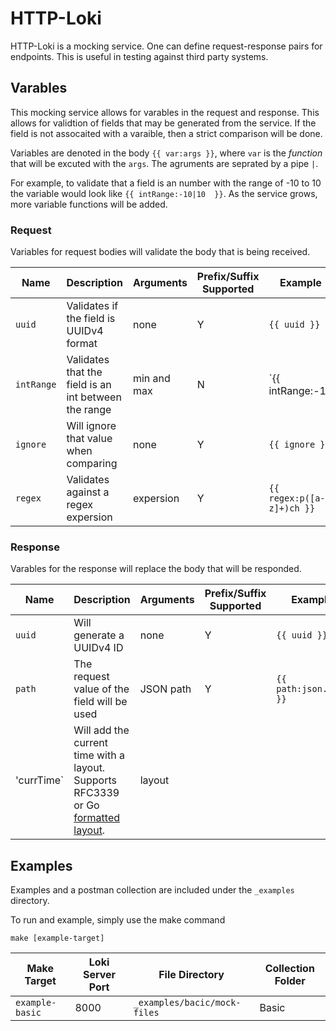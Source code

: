 # HTTP-Loki
HTTP-Loki is a mocking service.  One can define request-response pairs for endpoints.  This is useful in testing against third party systems.

## Varables
This mocking service allows for varables in the request and response.  This allows for validtion of fields that may be generated from the service.  If the field is not assocaited with a varaible, then a strict comparison will be done. 

Variables are denoted in the body `{{ var:args }}`, where `var` is the _function_ that will be excuted with the `args`.  The agruments are seprated by a pipe `|`.

For example, to validate that a field is an number with the range of -10 to 10 the variable would look like `{{ intRange:-10|10  }}`.  As the service grows, more variable functions will be added.

### Request
Variables for request bodies will validate the body that is being received.

| Name | Description | Arguments | Prefix/Suffix Supported | Example |
|------|-------------|-------------|-----------------------|-----------|
| `uuid` | Validates if the field is UUIDv4 format | none | Y | `{{ uuid }}` |
| `intRange` | Validates that the field is an int between the range | min and max | N | `{{ intRange:-10|10 }}` |
| `ignore` | Will ignore that value when comparing | none | Y | `{{ ignore }}` |
| `regex` | Validates against a regex expersion | expersion | Y | `{{ regex:p([a-z]+)ch }}` |

### Response
Varables for the response will replace the body that will be responded.

| Name | Description | Arguments | Prefix/Suffix Supported | Example |
|------|-------------|-------------|-----------------------|-----------|
| `uuid`| Will generate a UUIDv4 ID | none | Y | `{{ uuid }}` |
| `path` | The request value of the field will be used | JSON path | Y | `{{ path:json.path }}` |
| 'currTime` | Will add the current time with a layout.  Supports RFC3339 or Go [formatted layout](https://pkg.go.dev/time).| layout | 

## Examples
Examples and a postman collection are included under the `_examples` directory.

To run and example, simply use the make command
```
make [example-target]
```

| Make Target | Loki Server Port | File Directory | Collection Folder |
|-------------|-------------------|--------------|---------------------|
| `example-basic` | 8000 | `_examples/bacic/mock-files` | Basic |
